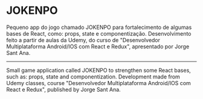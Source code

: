 # JOKENPO

Pequeno app do jogo chamado JOKENPO para fortalecimento de algumas bases de React, como: props, state e componentização. Desenvolvimento feito a partir de aulas da Udemy, do curso de "Desenvolvedor Multiplataforma Android/IOS com React e Redux", apresentado por Jorge Sant Ana.

---

Small game application called JOKENPO to strengthen some React bases, such as: props, state and componentization. Development made from Udemy classes, course "Desenvolvedor Multiplataforma Android/IOS com React e Redux", published by Jorge Sant Ana.

